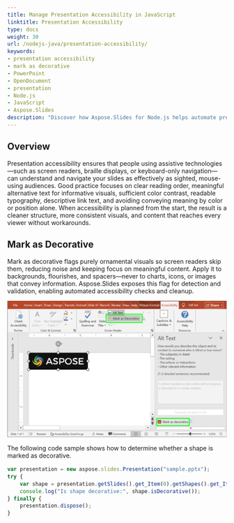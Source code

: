 ```yaml
---
title: Manage Presentation Accessibility in JavaScript
linktitle: Presentation Accessibility
type: docs
weight: 30
url: /nodejs-java/presentation-accessibility/
keywords:
- presentation accessibility
- mark as decorative
- PowerPoint
- OpenDocument
- presentation
- Node.js
- JavaScript
- Aspose.Slides
description: "Discover how Aspose.Slides for Node.js helps automate presentation accessibility checks in PPT, PPTX and ODP files—enhance screen reader experience and boost compliance."
---
```


## **Overview**

Presentation accessibility ensures that people using assistive technologies—such as screen readers, braille displays, or keyboard-only navigation—can understand and navigate your slides as effectively as sighted, mouse-using audiences. Good practice focuses on clear reading order, meaningful alternative text for informative visuals, sufficient color contrast, readable typography, descriptive link text, and avoiding conveying meaning by color or position alone. When accessibility is planned from the start, the result is a cleaner structure, more consistent visuals, and content that reaches every viewer without workarounds.

## **Mark as Decorative**

Mark as decorative flags purely ornamental visuals so screen readers skip them, reducing noise and keeping focus on meaningful content. Apply it to backgrounds, flourishes, and spacers—never to charts, icons, or images that convey information. Aspose.Slides exposes this flag for detection and validation, enabling automated accessibility checks and cleanup.

![Mark as Decorative](mark_as_decorative.png)

The following code sample shows how to determine whether a shape is marked as decorative.

```js
var presentation = new aspose.slides.Presentation("sample.pptx");
try {
    var shape = presentation.getSlides().get_Item(0).getShapes().get_Item(0);
    console.log("Is shape decorative:", shape.isDecorative());
} finally {
    presentation.dispose();
}
```
